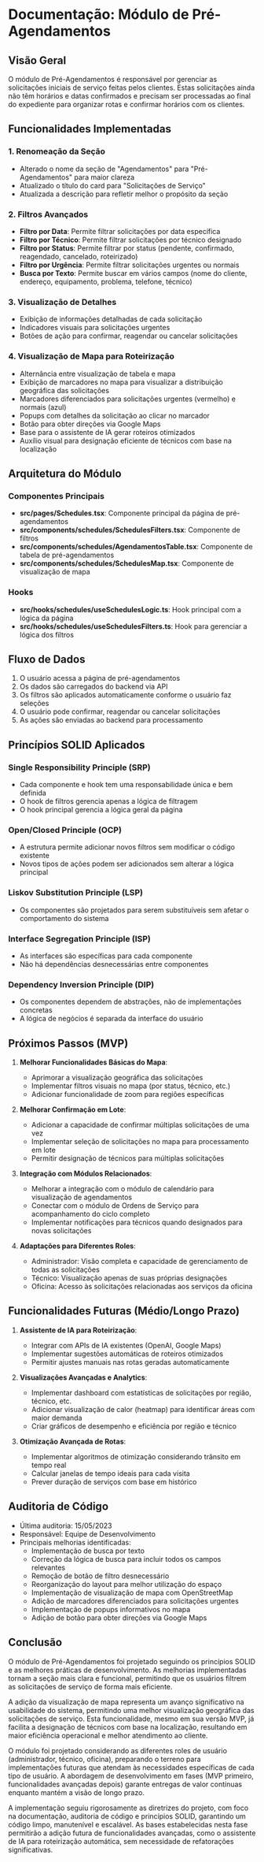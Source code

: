 # Documentação: Módulo de Pré-Agendamentos

## Visão Geral

O módulo de Pré-Agendamentos é responsável por gerenciar as solicitações iniciais de serviço feitas pelos clientes. Estas solicitações ainda não têm horários e datas confirmados e precisam ser processadas ao final do expediente para organizar rotas e confirmar horários com os clientes.

## Funcionalidades Implementadas

### 1. Renomeação da Seção
- Alterado o nome da seção de "Agendamentos" para "Pré-Agendamentos" para maior clareza
- Atualizado o título do card para "Solicitações de Serviço"
- Atualizada a descrição para refletir melhor o propósito da seção

### 2. Filtros Avançados
- **Filtro por Data**: Permite filtrar solicitações por data específica
- **Filtro por Técnico**: Permite filtrar solicitações por técnico designado
- **Filtro por Status**: Permite filtrar por status (pendente, confirmado, reagendado, cancelado, roteirizado)
- **Filtro por Urgência**: Permite filtrar solicitações urgentes ou normais
- **Busca por Texto**: Permite buscar em vários campos (nome do cliente, endereço, equipamento, problema, telefone, técnico)

### 3. Visualização de Detalhes
- Exibição de informações detalhadas de cada solicitação
- Indicadores visuais para solicitações urgentes
- Botões de ação para confirmar, reagendar ou cancelar solicitações

### 4. Visualização de Mapa para Roteirização
- Alternância entre visualização de tabela e mapa
- Exibição de marcadores no mapa para visualizar a distribuição geográfica das solicitações
- Marcadores diferenciados para solicitações urgentes (vermelho) e normais (azul)
- Popups com detalhes da solicitação ao clicar no marcador
- Botão para obter direções via Google Maps
- Base para o assistente de IA gerar roteiros otimizados
- Auxílio visual para designação eficiente de técnicos com base na localização

## Arquitetura do Módulo

### Componentes Principais
- **src/pages/Schedules.tsx**: Componente principal da página de pré-agendamentos
- **src/components/schedules/SchedulesFilters.tsx**: Componente de filtros
- **src/components/schedules/AgendamentosTable.tsx**: Componente de tabela de pré-agendamentos
- **src/components/schedules/SchedulesMap.tsx**: Componente de visualização de mapa

### Hooks
- **src/hooks/schedules/useSchedulesLogic.ts**: Hook principal com a lógica da página
- **src/hooks/schedules/useSchedulesFilters.ts**: Hook para gerenciar a lógica dos filtros

## Fluxo de Dados

1. O usuário acessa a página de pré-agendamentos
2. Os dados são carregados do backend via API
3. Os filtros são aplicados automaticamente conforme o usuário faz seleções
4. O usuário pode confirmar, reagendar ou cancelar solicitações
5. As ações são enviadas ao backend para processamento

## Princípios SOLID Aplicados

### Single Responsibility Principle (SRP)
- Cada componente e hook tem uma responsabilidade única e bem definida
- O hook de filtros gerencia apenas a lógica de filtragem
- O hook principal gerencia a lógica geral da página

### Open/Closed Principle (OCP)
- A estrutura permite adicionar novos filtros sem modificar o código existente
- Novos tipos de ações podem ser adicionados sem alterar a lógica principal

### Liskov Substitution Principle (LSP)
- Os componentes são projetados para serem substituíveis sem afetar o comportamento do sistema

### Interface Segregation Principle (ISP)
- As interfaces são específicas para cada componente
- Não há dependências desnecessárias entre componentes

### Dependency Inversion Principle (DIP)
- Os componentes dependem de abstrações, não de implementações concretas
- A lógica de negócios é separada da interface do usuário

## Próximos Passos (MVP)

1. **Melhorar Funcionalidades Básicas do Mapa**:
   - Aprimorar a visualização geográfica das solicitações
   - Implementar filtros visuais no mapa (por status, técnico, etc.)
   - Adicionar funcionalidade de zoom para regiões específicas

2. **Melhorar Confirmação em Lote**:
   - Adicionar a capacidade de confirmar múltiplas solicitações de uma vez
   - Implementar seleção de solicitações no mapa para processamento em lote
   - Permitir designação de técnicos para múltiplas solicitações

3. **Integração com Módulos Relacionados**:
   - Melhorar a integração com o módulo de calendário para visualização de agendamentos
   - Conectar com o módulo de Ordens de Serviço para acompanhamento do ciclo completo
   - Implementar notificações para técnicos quando designados para novas solicitações

4. **Adaptações para Diferentes Roles**:
   - Administrador: Visão completa e capacidade de gerenciamento de todas as solicitações
   - Técnico: Visualização apenas de suas próprias designações
   - Oficina: Acesso às solicitações relacionadas aos serviços da oficina

## Funcionalidades Futuras (Médio/Longo Prazo)

1. **Assistente de IA para Roteirização**:
   - Integrar com APIs de IA existentes (OpenAI, Google Maps)
   - Implementar sugestões automáticas de roteiros otimizados
   - Permitir ajustes manuais nas rotas geradas automaticamente

2. **Visualizações Avançadas e Analytics**:
   - Implementar dashboard com estatísticas de solicitações por região, técnico, etc.
   - Adicionar visualização de calor (heatmap) para identificar áreas com maior demanda
   - Criar gráficos de desempenho e eficiência por região e técnico

3. **Otimização Avançada de Rotas**:
   - Implementar algoritmos de otimização considerando trânsito em tempo real
   - Calcular janelas de tempo ideais para cada visita
   - Prever duração de serviços com base em histórico

## Auditoria de Código

- Última auditoria: 15/05/2023
- Responsável: Equipe de Desenvolvimento
- Principais melhorias identificadas:
  - Implementação de busca por texto
  - Correção da lógica de busca para incluir todos os campos relevantes
  - Remoção de botão de filtro desnecessário
  - Reorganização do layout para melhor utilização do espaço
  - Implementação de visualização de mapa com OpenStreetMap
  - Adição de marcadores diferenciados para solicitações urgentes
  - Implementação de popups informativos no mapa
  - Adição de botão para obter direções via Google Maps

## Conclusão

O módulo de Pré-Agendamentos foi projetado seguindo os princípios SOLID e as melhores práticas de desenvolvimento. As melhorias implementadas tornam a seção mais clara e funcional, permitindo que os usuários filtrem as solicitações de serviço de forma mais eficiente.

A adição da visualização de mapa representa um avanço significativo na usabilidade do sistema, permitindo uma melhor visualização geográfica das solicitações de serviço. Esta funcionalidade, mesmo em sua versão MVP, já facilita a designação de técnicos com base na localização, resultando em maior eficiência operacional e melhor atendimento ao cliente.

O módulo foi projetado considerando as diferentes roles de usuário (administrador, técnico, oficina), preparando o terreno para implementações futuras que atendam às necessidades específicas de cada tipo de usuário. A abordagem de desenvolvimento em fases (MVP primeiro, funcionalidades avançadas depois) garante entregas de valor contínuas enquanto mantém a visão de longo prazo.

A implementação seguiu rigorosamente as diretrizes do projeto, com foco na documentação, auditoria de código e princípios SOLID, garantindo um código limpo, manutenível e escalável. As bases estabelecidas nesta fase permitirão a adição futura de funcionalidades avançadas, como o assistente de IA para roteirização automática, sem necessidade de refatorações significativas.
